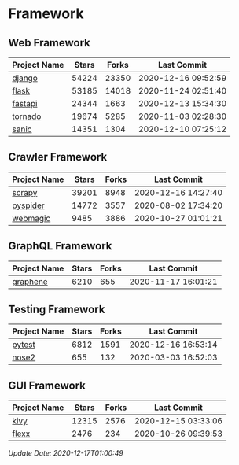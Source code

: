 # Framework

## Web Framework
| Project Name | Stars | Forks | Last Commit |
| ------------ | ----- | ----- | ----------- |
| [django](https://github.com/django/django) | 54224 | 23350 | 2020-12-16 09:52:59 |
| [flask](https://github.com/pallets/flask) | 53185 | 14018 | 2020-11-24 02:51:40 |
| [fastapi](https://github.com/tiangolo/fastapi) | 24344 | 1663 | 2020-12-13 15:34:30 |
| [tornado](https://github.com/tornadoweb/tornado) | 19674 | 5285 | 2020-11-03 02:28:30 |
| [sanic](https://github.com/huge-success/sanic) | 14351 | 1304 | 2020-12-10 07:25:12 |

## Crawler Framework
| Project Name | Stars | Forks | Last Commit |
| ------------ | ----- | ----- | ----------- |
| [scrapy](https://github.com/scrapy/scrapy) | 39201 | 8948 | 2020-12-16 14:27:40 |
| [pyspider](https://github.com/binux/pyspider) | 14772 | 3557 | 2020-08-02 17:34:20 |
| [webmagic](https://github.com/code4craft/webmagic) | 9485 | 3886 | 2020-10-27 01:01:21 |

## GraphQL Framework
| Project Name | Stars | Forks | Last Commit |
| ------------ | ----- | ----- | ----------- |
| [graphene](https://github.com/graphql-python/graphene) | 6210 | 655 | 2020-11-17 16:01:21 |

## Testing Framework
| Project Name | Stars | Forks | Last Commit |
| ------------ | ----- | ----- | ----------- |
| [pytest](https://github.com/pytest-dev/pytest) | 6812 | 1591 | 2020-12-16 16:53:14 |
| [nose2](https://github.com/nose-devs/nose2) | 655 | 132 | 2020-03-03 16:52:03 |

## GUI Framework
| Project Name | Stars | Forks | Last Commit |
| ------------ | ----- | ----- | ----------- |
| [kivy](https://github.com/kivy/kivy) | 12315 | 2576 | 2020-12-15 03:33:06 |
| [flexx](https://github.com/flexxui/flexx) | 2476 | 234 | 2020-10-26 09:39:53 |

*Update Date: 2020-12-17T01:00:49*